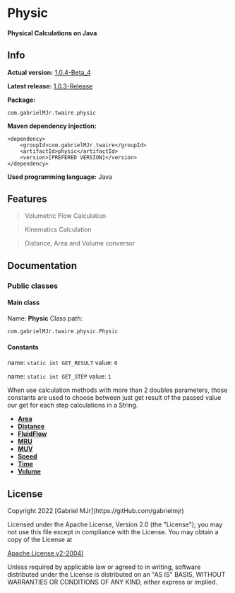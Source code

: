 <h1>Physic</h1>
 <h4>Physical Calculations on Java</h4>

<h2>Info</h2>

**Actual version:** [1.0.4-Beta_4](https://github.com/gabrielmjr/Physic/releases/tag/v1.0.4-beta_1)

**Latest release:** [1.0.3-Release](https://github.com/gabrielmjr/Physic/releases/tag/v1.0.3)


**Package:** 

    com.gabrielMJr.twaire.physic

**Maven dependency injection:**

    <dependency>
        <groupId>com.gabrielMJr.twaire</groupId>
        <artifactId>physic</artifactId>
        <version>[PREFERED VERSION]</version>
    </dependency>


**Used programming language:** Java

<h2>Features</h2>

> Volumetric Flow Calculation

> Kinematics Calculation

> Distance, Area and Volume conversor


<h2>Documentation</h2>
<h3>Public classes</h3>
<h4>Main class</h4>

Name: **Physic**
Class path: 

    com.gabrielMJr.twaire.physic.Physic


<h4>Constants</h4>

name: `static int GET_RESULT`
value: `0`


name: `static int GET_STEP`
value: `1`

When use calculation methods with more than 2 doubles parameters, those constants are used to choose between just get result of the passed value our get for each step calculations in a String.


* [**Area**]()
* [**Distance**]()
* [**FluidFlow**]()
* [**MRU**]()
* [**MUV**]()
* [**Speed**]()
* [**Time**]()
* [**Volume**]()


<h2>License</h2>
Copyright 2022 [Gabriel MJr](https://gitHub.com/gabrielmjr)

Licensed under the Apache License, Version 2.0 (the "License");
you may not use this file except in compliance with the License.
You may obtain a copy of the License at

[Apache License v2-2004)](http://www.apache.org/licenses/LICENSE-2.0)

Unless required by applicable law or agreed to in writing, software distributed under the License is distributed on an "AS IS" BASIS, WITHOUT WARRANTIES OR CONDITIONS OF ANY KIND, either express or implied.

